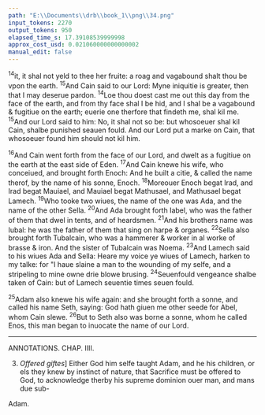 ```yaml
---
path: "E:\\Documents\\drb\\book_1\\png\\34.png"
input_tokens: 2270
output_tokens: 950
elapsed_time_s: 17.39108539999998
approx_cost_usd: 0.021060000000000002
manual_edit: false
---
```

<sup>14</sup>it, it shal not yeld to thee her fruite: a roag and vagabound shalt thou be vpon the earth. <sup>15</sup>And Cain said to our Lord: Myne iniquitie is greater, then that I may deserue pardon. <sup>14</sup>Loe thou doest cast me out this day from the face of the earth, and from thy face shal I be hid, and I shal be a vagabound & fugitiue on the earth; euerie one therfore that findeth me, shal kil me. <sup>15</sup>And our Lord said to him: No, it shal not so be: but whosoeuer shal kil Cain, shalbe punished seauen fould. And our Lord put a marke on Cain, that whosoeuer found him should not kil him.

<sup>16</sup>And Cain went forth from the face of our Lord, and dwelt as a fugitiue on the earth at the east side of Eden. <sup>17</sup>And Cain knewe his wife, who conceiued, and brought forth Enoch: And he built a citie, & called the name therof, by the name of his sonne, Enoch. <sup>18</sup>Moreouer Enoch begat Irad, and Irad begat Mauiael, and Mauiael begat Mathusael, and Mathusael begat Lamech. <sup>19</sup>Who tooke two wiues, the name of the one was Ada, and the name of the other Sella. <sup>20</sup>And Ada brought forth Iabel, who was the father of them that dwel in tents, and of heardsmen. <sup>21</sup>And his brothers name was Iubal: he was the father of them that sing on harpe & organes. <sup>22</sup>Sella also brought forth Tubalcain, who was a hammerer & worker in al worke of brasse & iron. And the sister of Tubalcain was Noema. <sup>23</sup>And Lamech said to his wiues Ada and Sella: Heare my voice ye wiues of Lamech, harken to my talke: for "I haue slaine a man to the wounding of my selfe, and a stripeling to mine owne drie blowe brusing. <sup>24</sup>Seuenfould vengeance shalbe taken of Cain: but of Lamech seuentie times seuen fould.

<sup>25</sup>Adam also knewe his wife again: and she brought forth a sonne, and called his name Seth, saying: God hath giuen me other seede for Abel, whom Cain slewe. <sup>26</sup>But to Seth also was borne a sonne, whom he called Enos, this man began to inuocate the name of our Lord.

<hr>

ANNOTATIONS.
CHAP. IIII.

3. *Offered giftes*] Either God him selfe taught Adam, and he his children, or els they knew by instinct of nature, that Sacrifice must be offered to God, to acknowledge therby his supreme dominion ouer man, and mans due sub-

[^1]: By the increase of Abrahās seede (by the line onlie of Isaac and Iacob, besides the issues of Ismael and Esau) in litle more then 400. yeares to aboue sixhundred thousand men able to beare armes (Num. 1.) it appeareth that Caines progenie in as manie yeares might suffice to people a citie, yea a whole countrie. S. Aug. l. 15 ciuit. c. 8.

[^2]: This Lamech of Cains issue, is the first that we read in Scripture, to haue taken two wiues.

<aside>Adam.</aside>